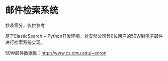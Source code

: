 # 邮件检索系统

抄袭零分，仅供参考

基于ElasticSearch + Python开发环境，对安然公司150位用户的50W封电子邮件进行检索系统实现。

50W邮件数据集：http://www.cs.cmu.edu/~enron
